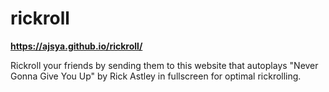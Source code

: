 # rickroll
<strong> https://ajsya.github.io/rickroll/ </strong>

Rickroll your friends by sending them to this website that autoplays "Never Gonna Give You Up" by Rick Astley in fullscreen for optimal rickrolling.
